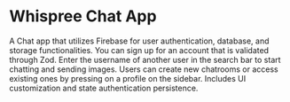 # Whispree Chat App

A Chat app that utilizes Firebase for user authentication, database, and storage functionalities. You can sign up for an account that is validated through Zod. Enter the username of another user in the search bar to start chatting and sending images. Users can create new chatrooms or access existing ones by pressing on a profile on the sidebar. Includes UI customization and state authentication persistence.
